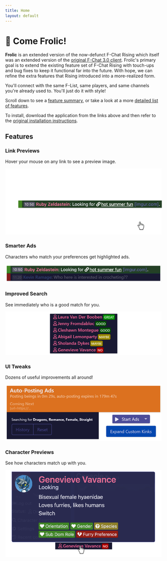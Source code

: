 ```yaml
---
title: Home
layout: default
---
```


# 🌺 Come Frolic!

**Frolic** is an extended version of the now-defunct F-Chat Rising which itself was an extended version of the [original F-Chat 3.0 client](https://wiki.f-list.net/F-Chat_3.0). Frolic's primary goal is to extend the existing feature set of F-Chat Rising with touch-ups and bug fixes to keep it functional far into the future. With hope, we can refine the extra features that Rising introduced into a more-realized form.

You'll connect with the same F-List, same players, and same channels you're already used to. You'll just do it with style!

Scroll down to see a [feature summary](#link-previews), or take a look at a more [detailed list of features](https://github.com/Frolic-chat/Frolic/blob/master/README.md#key-differences).

To install, download the application from the links above and then refer to the [original installation instructions](https://wiki.f-list.net/F-Chat_3.0/Installation).


## Features

### Link Previews
Hover your mouse on any link to see a preview image.

![Link Previews](assets/images/link-preview.gif)


### Smarter Ads
Characters who match your preferences get highlighted ads.

![Smarter Ads](assets/images/smarter-ads.png)


### Improved Search
See immediately who is a good match for you.

![Improved Search](assets/images/improved-search.png)


### UI Tweaks
Dozens of useful improvements all around!

![UI Tweaks](assets/images/ui-tweaks.png)


### Character Previews
See how characters match up with you.

![Character Previews](assets/images/character-preview.png)
